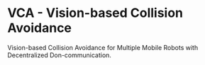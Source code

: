 # VCA - Vision-based Collision Avoidance
Vision-based Collision Avoidance for Multiple Mobile Robots with Decentralized Don-communication.


